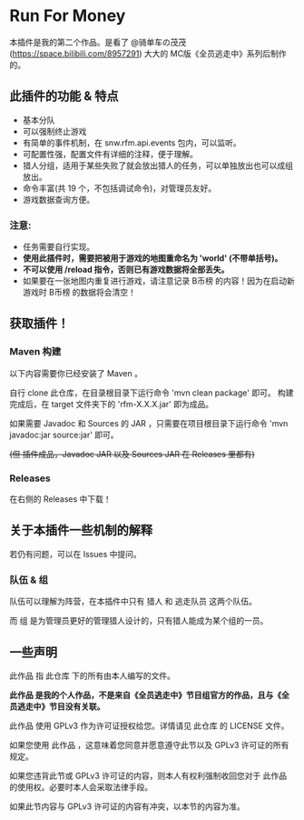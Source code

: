 # Run For Money
本插件是我的第二个作品。是看了 @骑单车の茂茂 (https://space.bilibili.com/8957291) 大大的 MC版《全员逃走中》系列后制作的。

## 此插件的功能 & 特点

* 基本分队
* 可以强制终止游戏
* 有简单的事件机制，在 snw.rfm.api.events 包内，可以监听。
* 可配置性强，配置文件有详细的注释，便于理解。
* 猎人分组，适用于某些失败了就会放出猎人的任务，可以单独放出也可以成组放出。
* 命令丰富(共 19 个，不包括调试命令)，对管理员友好。
* 游戏数据查询方便。

### **注意:** 
* 任务需要自行实现。
* **使用此插件时，需要把被用于游戏的地图重命名为 'world' (不带单括号)。**
* **不可以使用 /reload 指令，否则已有游戏数据将全部丢失。**
* 如果要在一张地图内重复进行游戏，请注意记录 B币榜 的内容！因为在启动新游戏时 B币榜 的数据将会清空！

## 获取插件！

### Maven 构建

以下内容需要你已经安装了 Maven 。

自行 clone 此仓库，在目录根目录下运行命令 'mvn clean package' 即可。
构建完成后，在 target 文件夹下的 'rfm-X.X.X.jar' 即为成品。

如果需要 Javadoc 和 Sources 的 JAR ，只需要在项目根目录下运行命令 'mvn javadoc:jar source:jar' 即可。

~~(但 插件成品，Javadoc JAR 以及 Sources JAR 在 Releases 里都有)~~

### Releases

在右侧的 Releases 中下载！

## 关于本插件一些机制的解释

若仍有问题，可以在 Issues 中提问。

### 队伍 & 组

队伍可以理解为阵营，在本插件中只有 猎人 和 逃走队员 这两个队伍。

而 组 是为管理员更好的管理猎人设计的，只有猎人能成为某个组的一员。

## 一些声明

此作品 指 此仓库 下的所有由本人编写的文件。

**此作品 是我的个人作品，不是来自《全员逃走中》节目组官方的作品，且与《全员逃走中》节目没有关联。**

此作品 使用 GPLv3 作为许可证授权给您。详情请见 此仓库 的 LICENSE 文件。

如果您使用 此作品 ，这意味着您同意并愿意遵守此节以及 GPLv3 许可证的所有规定。

如果您违背此节或 GPLv3 许可证的内容，则本人有权利强制收回您对于 此作品 的使用权。必要时本人会采取法律手段。

如果此节内容与 GPLv3 许可证的内容有冲突，以本节的内容为准。